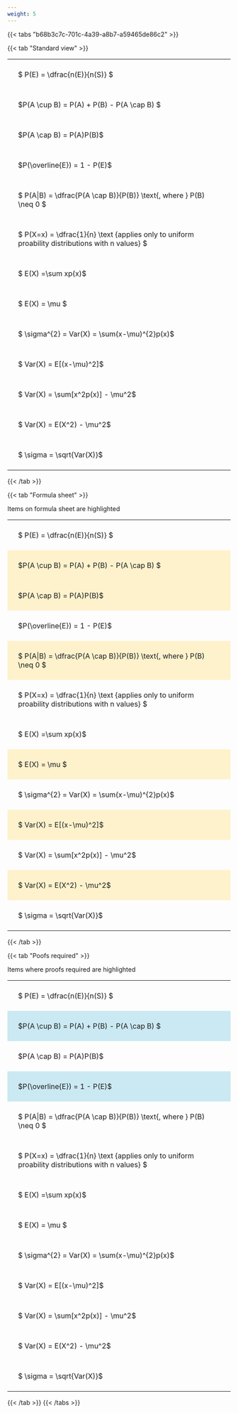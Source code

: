 ```yaml
---
weight: 5
---
```


{{< tabs "b68b3c7c-701c-4a39-a8b7-a59465de86c2" >}}

{{< tab "Standard view" >}}

<style type="text/css">
#T_4e150 th.col_heading {
  text-align: left;
  font-size: 1em;
}
#T_4e150 td {
  text-align: left;
  font-size: 1em;
  padding: 1.5em;
}
</style>
<table id="T_4e150">
  <thead>
  </thead>
  <tbody>
    <tr>
      <td id="T_4e150_row0_col0" class="data row0 col0" >$ P(E) = \dfrac{n(E)}{n(S)} $</td>
    </tr>
    <tr>
      <td id="T_4e150_row1_col0" class="data row1 col0" >$P(A \cup B) = P(A) + P(B) - P(A \cap B) $</td>
    </tr>
    <tr>
      <td id="T_4e150_row2_col0" class="data row2 col0" >$P(A \cap B)  = P(A)P(B)$</td>
    </tr>
    <tr>
      <td id="T_4e150_row3_col0" class="data row3 col0" >$P(\overline{E}) = 1 - P(E)$</td>
    </tr>
    <tr>
      <td id="T_4e150_row4_col0" class="data row4 col0" >$ P(A|B) = \dfrac{P(A \cap B)}{P(B)} \text{, where } P(B) \neq 0 $</td>
    </tr>
    <tr>
      <td id="T_4e150_row5_col0" class="data row5 col0" >$ P(X=x) =  \dfrac{1}{n} 
\text {applies only to uniform proability distributions with n values} $</td>
    </tr>
    <tr>
      <td id="T_4e150_row6_col0" class="data row6 col0" >$ E(X) =\sum xp(x)$</td>
    </tr>
    <tr>
      <td id="T_4e150_row7_col0" class="data row7 col0" >$ E(X) = \mu $</td>
    </tr>
    <tr>
      <td id="T_4e150_row8_col0" class="data row8 col0" >$ \sigma^{2} = Var(X) = \sum(x-\mu)^{2}p(x)$</td>
    </tr>
    <tr>
      <td id="T_4e150_row9_col0" class="data row9 col0" >$ Var(X) = E[(x-\mu)^2]$</td>
    </tr>
    <tr>
      <td id="T_4e150_row10_col0" class="data row10 col0" >$ Var(X) = \sum[x^2p(x)] - \mu^2$</td>
    </tr>
    <tr>
      <td id="T_4e150_row11_col0" class="data row11 col0" >$ Var(X) = E(X^2) - \mu^2$</td>
    </tr>
    <tr>
      <td id="T_4e150_row12_col0" class="data row12 col0" >$ \sigma = \sqrt{Var(X)}$</td>
    </tr>
  </tbody>
</table>
{{< /tab >}}

{{< tab "Formula sheet" >}}

Items on formula sheet are highlighted 
<br>
<style type="text/css">
#T_0dc2c th.col_heading {
  text-align: left;
  font-size: 1em;
}
#T_0dc2c td {
  text-align: left;
  font-size: 1em;
  padding: 1.5em;
}
#T_0dc2c_row0_col0, #T_0dc2c_row3_col0, #T_0dc2c_row5_col0, #T_0dc2c_row6_col0, #T_0dc2c_row8_col0, #T_0dc2c_row10_col0, #T_0dc2c_row12_col0 {
  background-color: rgba(0,0,0,0);
}
#T_0dc2c_row1_col0, #T_0dc2c_row2_col0, #T_0dc2c_row4_col0, #T_0dc2c_row7_col0, #T_0dc2c_row9_col0, #T_0dc2c_row11_col0 {
  background-color: rgba(255,194,10, 0.2);
}
</style>
<table id="T_0dc2c">
  <thead>
  </thead>
  <tbody>
    <tr>
      <td id="T_0dc2c_row0_col0" class="data row0 col0" >$ P(E) = \dfrac{n(E)}{n(S)} $</td>
    </tr>
    <tr>
      <td id="T_0dc2c_row1_col0" class="data row1 col0" >$P(A \cup B) = P(A) + P(B) - P(A \cap B) $</td>
    </tr>
    <tr>
      <td id="T_0dc2c_row2_col0" class="data row2 col0" >$P(A \cap B)  = P(A)P(B)$</td>
    </tr>
    <tr>
      <td id="T_0dc2c_row3_col0" class="data row3 col0" >$P(\overline{E}) = 1 - P(E)$</td>
    </tr>
    <tr>
      <td id="T_0dc2c_row4_col0" class="data row4 col0" >$ P(A|B) = \dfrac{P(A \cap B)}{P(B)} \text{, where } P(B) \neq 0 $</td>
    </tr>
    <tr>
      <td id="T_0dc2c_row5_col0" class="data row5 col0" >$ P(X=x) =  \dfrac{1}{n} 
\text {applies only to uniform proability distributions with n values} $</td>
    </tr>
    <tr>
      <td id="T_0dc2c_row6_col0" class="data row6 col0" >$ E(X) =\sum xp(x)$</td>
    </tr>
    <tr>
      <td id="T_0dc2c_row7_col0" class="data row7 col0" >$ E(X) = \mu $</td>
    </tr>
    <tr>
      <td id="T_0dc2c_row8_col0" class="data row8 col0" >$ \sigma^{2} = Var(X) = \sum(x-\mu)^{2}p(x)$</td>
    </tr>
    <tr>
      <td id="T_0dc2c_row9_col0" class="data row9 col0" >$ Var(X) = E[(x-\mu)^2]$</td>
    </tr>
    <tr>
      <td id="T_0dc2c_row10_col0" class="data row10 col0" >$ Var(X) = \sum[x^2p(x)] - \mu^2$</td>
    </tr>
    <tr>
      <td id="T_0dc2c_row11_col0" class="data row11 col0" >$ Var(X) = E(X^2) - \mu^2$</td>
    </tr>
    <tr>
      <td id="T_0dc2c_row12_col0" class="data row12 col0" >$ \sigma = \sqrt{Var(X)}$</td>
    </tr>
  </tbody>
</table>
{{< /tab >}}

{{< tab "Poofs required" >}}

Items where proofs required are highlighted 
<br>
<style type="text/css">
#T_cbba5 th.col_heading {
  text-align: left;
  font-size: 1em;
}
#T_cbba5 td {
  text-align: left;
  font-size: 1em;
  padding: 1.5em;
}
#T_cbba5_row0_col0, #T_cbba5_row2_col0, #T_cbba5_row4_col0, #T_cbba5_row5_col0, #T_cbba5_row6_col0, #T_cbba5_row7_col0, #T_cbba5_row8_col0, #T_cbba5_row9_col0, #T_cbba5_row10_col0, #T_cbba5_row11_col0, #T_cbba5_row12_col0 {
  background-color: rgba(0,0,0,0);
}
#T_cbba5_row1_col0, #T_cbba5_row3_col0 {
  background-color: rgba(0,150,200, 0.2);
}
</style>
<table id="T_cbba5">
  <thead>
  </thead>
  <tbody>
    <tr>
      <td id="T_cbba5_row0_col0" class="data row0 col0" >$ P(E) = \dfrac{n(E)}{n(S)} $</td>
    </tr>
    <tr>
      <td id="T_cbba5_row1_col0" class="data row1 col0" >$P(A \cup B) = P(A) + P(B) - P(A \cap B) $</td>
    </tr>
    <tr>
      <td id="T_cbba5_row2_col0" class="data row2 col0" >$P(A \cap B)  = P(A)P(B)$</td>
    </tr>
    <tr>
      <td id="T_cbba5_row3_col0" class="data row3 col0" >$P(\overline{E}) = 1 - P(E)$</td>
    </tr>
    <tr>
      <td id="T_cbba5_row4_col0" class="data row4 col0" >$ P(A|B) = \dfrac{P(A \cap B)}{P(B)} \text{, where } P(B) \neq 0 $</td>
    </tr>
    <tr>
      <td id="T_cbba5_row5_col0" class="data row5 col0" >$ P(X=x) =  \dfrac{1}{n} 
\text {applies only to uniform proability distributions with n values} $</td>
    </tr>
    <tr>
      <td id="T_cbba5_row6_col0" class="data row6 col0" >$ E(X) =\sum xp(x)$</td>
    </tr>
    <tr>
      <td id="T_cbba5_row7_col0" class="data row7 col0" >$ E(X) = \mu $</td>
    </tr>
    <tr>
      <td id="T_cbba5_row8_col0" class="data row8 col0" >$ \sigma^{2} = Var(X) = \sum(x-\mu)^{2}p(x)$</td>
    </tr>
    <tr>
      <td id="T_cbba5_row9_col0" class="data row9 col0" >$ Var(X) = E[(x-\mu)^2]$</td>
    </tr>
    <tr>
      <td id="T_cbba5_row10_col0" class="data row10 col0" >$ Var(X) = \sum[x^2p(x)] - \mu^2$</td>
    </tr>
    <tr>
      <td id="T_cbba5_row11_col0" class="data row11 col0" >$ Var(X) = E(X^2) - \mu^2$</td>
    </tr>
    <tr>
      <td id="T_cbba5_row12_col0" class="data row12 col0" >$ \sigma = \sqrt{Var(X)}$</td>
    </tr>
  </tbody>
</table>
{{< /tab >}}
{{< /tabs >}}